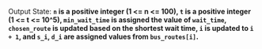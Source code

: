 Output State: **`n` is a positive integer (1 <= n <= 100), `t` is a positive integer (1 <= t <= 10^5), `min_wait_time` is assigned the value of `wait_time`, `chosen_route` is updated based on the shortest wait time, `i` is updated to `i + 1`, and `s_i`, `d_i` are assigned values from `bus_routes[i]`.**